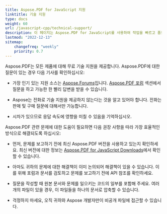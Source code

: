 ```yaml
---
title: Aspose.PDF for JavaScript 지원
linktitle: 기술 지원
type: docs
weight: 60
url: /javascript-cpp/technical-support/
description: 이 페이지는 Aspose.PDF for JavaScript를 사용하여 작업을 빠르고 품질 있게 해결하기 위한 권장 사항을 제공합니다.
lastmod: "2022-12-13"
sitemap:
    changefreq: "weekly"
    priority: 0.7
---
```


Aspose.PDF는 모든 제품에 대해 무료 기술 지원을 제공합니다. Aspose.PDF에 대한 질문이 있는 경우 다음 기사를 확인하십시오:

- 가장 인기 있는 지원 소스는 [Aspose.Forums](https://forum.aspose.com/)입니다. [Aspose.PDF 포럼](https://forum.aspose.com/c/pdf/10) 섹션에서 질문을 하고 가능한 한 빨리 답변을 받을 수 있습니다.

- Aspose는 전화로 기술 지원을 제공하지 않는다는 것을 알고 있어야 합니다. 전화는 판매 및 구매 질문에 대해서만 가능합니다.

- 시차가 있으므로 응답 속도에 영향을 미칠 수 있음을 기억하십시오.

Aspose.PDF 관련 문제에 대한 도움이 필요하면 다음 권장 사항을 따라 가장 효율적인 방식으로 해결되도록 하십시오:

- 먼저, 문제를 보고하기 전에 최신 Aspose.PDF 버전을 사용하고 있는지 확인하세요. 최신 버전에 대한 정보는 [Aspose.PDF for JavaScript Downloads](https://releases.aspose.com/pdf/javascriptcpp/)에서 확인할 수 있습니다.

- 아마도 귀하의 문제에 대한 해결책이 이미 논의되어 해결책이 있을 수 있습니다. 이를 위해 포럼과 문서를 검토하고 문제를 보고하기 전에 API 참조를 확인하세요.

- 질문을 작성할 때 원본 문서와 문제를 일으키는 코드의 일부를 포함해 주세요. 여러 개의 파일이 있을 경우, 이 파일들을 하나의 문서로 압축할 수 있습니다.

- 걱정하지 마세요, 오직 귀하와 Aspose 개발자만이 비공개 파일에 접근할 수 있습니다.